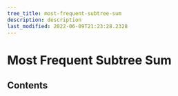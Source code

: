 ```yaml
---
tree_title: most-frequent-subtree-sum
description: description
last_modified: 2022-06-09T21:23:28.2328
---
```


# Most Frequent Subtree Sum

## Contents
